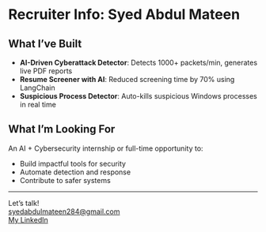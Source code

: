 # Recruiter Info: Syed Abdul Mateen

## What I’ve Built
- **AI-Driven Cyberattack Detector**: Detects 1000+ packets/min, generates live PDF reports
- **Resume Screener with AI**: Reduced screening time by 70% using LangChain
- **Suspicious Process Detector**: Auto-kills suspicious Windows processes in real time

## What I’m Looking For
An AI + Cybersecurity internship or full-time opportunity to:
- Build impactful tools for security
- Automate detection and response
- Contribute to safer systems


---

Let’s talk!  
syedabdulmateen284@gmail.com  
[My LinkedIn](https://www.linkedin.com/in/syed-abdul-mateen-2-8-4-/)
